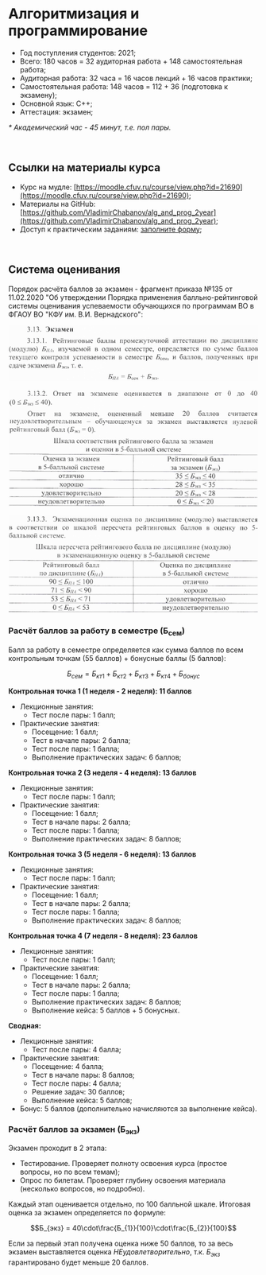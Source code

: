 # Алгоритмизация и программирование

- Год поступления студентов: 2021;
- Всего: 180 часов = 32 аудиторная работа + 148 самостоятельная работа;
- Аудиторная работа: 32 часа = 16 часов лекций + 16 часов практики;
- Самостоятельная работа: 148 часов = 112 + 36 (подготовка к экзамену);
- Основной язык: С++;
- Аттестация: экзамен;

*\* Академический час - 45 минут, т.е. пол пары.*

<br>

## Ссылки на материалы курса

- Курс на мудле: [https://moodle.cfuv.ru/course/view.php?id=21690](https://moodle.cfuv.ru/course/view.php?id=21690);
- Материалы на GitHub: [https://github.com/VladimirChabanov/alg_and_prog_2year](https://github.com/VladimirChabanov/alg_and_prog_2year);
- Доступ к практическим заданиям: [заполните форму](https://docs.google.com/forms/d/e/1FAIpQLSdSMPWvcgfM0_Zvoet8sF-B6_vPutoaIJooca8dl4mkN2crAw/viewform?usp=sf_link);

<br>

## Система оценивания

Порядок расчёта баллов за экзамен - фрагмент приказа №135 от 11.02.2020 "Об утверждении Порядка применения балльно-рейтинговой системы оценивания успеваемости обучающихся по программам ВО в ФГАОУ ВО "КФУ им. В.И. Вернадского":

![Фрагмент приказа](./img/score_1.png)

![Фрагмент приказа](./img/score_2.png)

![Фрагмент приказа](./img/score_3.png)

### Расчёт баллов за работу в семестре (Б<sub>сем</sub>)

Балл за работу в семестре определяется как сумма баллов по всем контрольным точкам (55 баллов) + бонусные баллы (5 баллов):

$$Б_{сем} = Б_{кт1} + Б_{кт2} + Б_{кт3} + Б_{кт4} + Б_{бонус}$$

**Контрольная точка 1 (1 неделя - 2 неделя): 11 баллов**

- Лекционные занятия:
  - Тест после пары: 1 балл;
- Практические занятия:
  - Посещение: 1 балл;
  - Тест в начале пары: 2 балла;
  - Тест после пары: 1 балла;
  - Выполнение практических задач: 6 баллов;

**Контрольная точка 2 (3 неделя - 4 неделя): 13 баллов**

- Лекционные занятия:
  - Тест после пары: 1 балл;
- Практические занятия:
  - Посещение: 1 балл;
  - Тест в начале пары: 2 балла;
  - Тест после пары: 1 балла;
  - Выполнение практических задач: 8 баллов;

**Контрольная точка 3 (5 неделя - 6 неделя): 13 баллов**

- Лекционные занятия:
  - Тест после пары: 1 балл;
- Практические занятия:
  - Посещение: 1 балл;
  - Тест в начале пары: 2 балла;
  - Тест после пары: 1 балла;
  - Выполнение практических задач: 8 баллов;

**Контрольная точка 4 (7 неделя - 8 неделя): 23 баллов**

- Лекционные занятия:
  - Тест после пары: 1 балл;
- Практические занятия:
  - Посещение: 1 балл;
  - Тест в начале пары: 2 балла;
  - Тест после пары: 1 балла;
  - Выполнение практических задач: 8 баллов;
  - Выполнение кейса: 5 баллов + 5 бонусных.

**Сводная:**

- Лекционные занятия:
  - Тест после пары: 4 балла;
- Практические занятия:
  - Посещение: 4 балла;
  - Тест в начале пары: 8 баллов;
  - Тест после пары: 4 балла;
  - Решение задач: 30 баллов;
  - Выполнение кейса: 5 баллов;
- Бонус: 5 баллов (дополнительно начисляются за выполнение кейса).

### Расчёт баллов за экзамен (Б<sub>экз</sub>)

Экзамен проходит в 2 этапа:

- Тестирование. Проверяет полноту освоения курса (простое вопросы, но по всем темам);
- Опрос по билетам. Проверяет глубину освоения материала (несколько вопросов, но подробно).

Каждый этап оценивается отдельно, по 100 балльной шкале. Итоговая оценка за экзамен определяется по формуле:

$$Б_{экз} = 40\cdot\frac{Б_{1}}{100}\cdot\frac{Б_{2}}{100}$$

Если за первый этап получена оценка ниже 50 баллов, то за весь экзамен выставляется оценка *НЕудовлетворительно*, т.к. $Б_{экз}$ гарантировано будет меньше 20 баллов.
